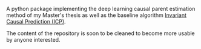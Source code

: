 A python package implementing the deep learning causal parent estimation method of my Master's thesis as well as the baseline algorithm [Invariant Causal Prediction (ICP)](http://onlinelibrary.wiley.com/doi/10.1111/rssb.12167/epdf).

The content of the repository is soon to be cleaned to become more usable by anyone interested.
